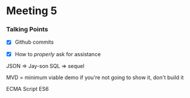 # Meeting 5

### Talking Points
- [x] Github commits
- [x] How to _properly_ ask for assistance


JSON => Jay-son
SQL => sequel



MVD = minimum viable demo
if you're not going to show it, don't build it

ECMA Script ES6










